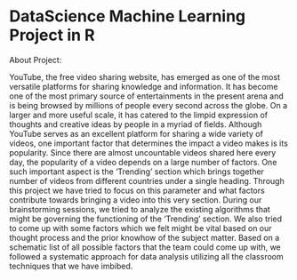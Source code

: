 # DataScience Machine Learning Project in R

About Project:

YouTube, the free video sharing website, has emerged as one of the most versatile platforms for sharing knowledge and information. It has become one of the most primary source of entertainments in the present arena and is being browsed by millions of people every second across the globe. On a larger and more useful scale, it has catered to the limpid expression of thoughts and creative ideas by people in a myriad of fields. Although YouTube serves as an excellent platform for sharing a wide variety of videos, one important factor that determines the impact a video makes is its popularity. Since there are almost uncountable videos shared here every day, the popularity of a video depends on a large number of factors. One such important aspect is the ‘Trending’ section which brings together number of videos from different countries under a single heading. Through this project we have tried to focus on this parameter and what factors contribute towards bringing a video into this very section. During our brainstorming sessions, we tried to analyze the existing algorithms that might be governing the functioning of the ‘Trending’ section. We also tried to come up with some factors which we felt might be vital based on our thought process and the prior knowhow of the subject matter. Based on a schematic list of all possible factors that the team could come up with, we followed a systematic approach for data analysis utilizing all the classroom techniques that we have imbibed. 
 
